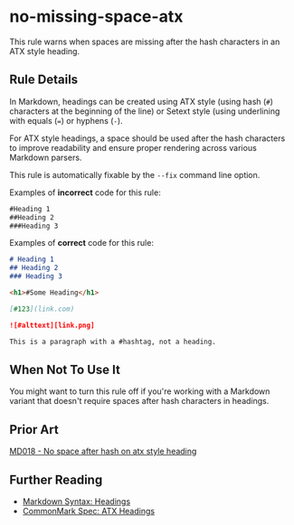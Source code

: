 # no-missing-space-atx

This rule warns when spaces are missing after the hash characters in an ATX style heading.

## Rule Details

In Markdown, headings can be created using ATX style (using hash (`#`) characters at the beginning of the line) or Setext style (using underlining with equals (`=`) or hyphens (`-`).

For ATX style headings, a space should be used after the hash characters to improve readability and ensure proper rendering across various Markdown parsers.

This rule is automatically fixable by the `--fix` command line option.

Examples of **incorrect** code for this rule:

```md
#Heading 1
##Heading 2
###Heading 3
```

Examples of **correct** code for this rule:

```md
# Heading 1
## Heading 2
### Heading 3

<h1>#Some Heading</h1>

[#123](link.com)

![#alttext][link.png]

This is a paragraph with a #hashtag, not a heading.

```

## When Not To Use It

You might want to turn this rule off if you're working with a Markdown variant that doesn't require spaces after hash characters in headings.

## Prior Art

[MD018 - No space after hash on atx style heading](https://github.com/DavidAnson/markdownlint/blob/main/doc/md018.md)

## Further Reading

- [Markdown Syntax: Headings](https://daringfireball.net/projects/markdown/syntax#header)
- [CommonMark Spec: ATX Headings](https://spec.commonmark.org/0.30/#atx-headings) 